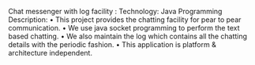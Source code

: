 Chat messenger with log facility :
  Technology: Java Programming
  Description:
    • This project provides the chatting facility for pear to pear communication.
    • We use java socket programming to perform the text based chatting.
    • We also maintain the log which contains all the chatting details with the periodic fashion.
    • This application is platform & architecture independent.
